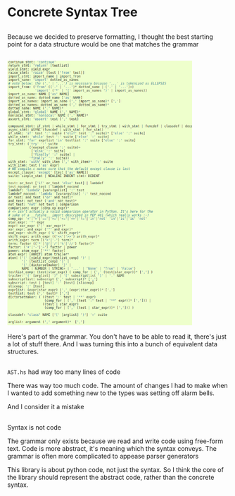 # Concrete Syntax Tree

##

<div class="notes">
Because we decided to preserve formatting, I thought the best starting point for
a data structure would be one that matches the grammar
</div>

##

<img src="./img/pythongrammar.png" height="600px"></img>

<div class="notes">
Here's part of the grammar. You don't have to be able to read it, there's
just a lot of stuff there. And I was turning this into a bunch of equivalent
data structures.
</div>

##

`AST.hs` had way too many lines of code

<div class="notes">
There was way too much code. The amount of changes I had to make when I wanted
to add something new to the types was setting off alarm bells.

And I consider it a mistake
</div>

##

Syntax is not code

<div class="notes">
The grammar only exists because we read and write code using free-form text.
Code is more abstract, it's meaning which the syntax conveys. The grammar is
often more complicated to appease parser generators

This library is about python code, not just the syntax. So I think the core
of the library should represent the abstract code, rather than the concrete
syntax.
</div>

